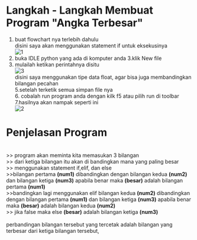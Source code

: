 # Langkah - Langkah Membuat Program "Angka Terbesar"
1. buat flowchart nya terlebih dahulu
<br> disini saya akan menggunakan statement if untuk eksekusinya
<br>![1](https://user-images.githubusercontent.com/56870558/67681885-c8d5c280-f9c0-11e9-832b-13924c04dc6a.PNG)
2. buka IDLE python yang ada di komputer anda
3.klik New file 
4. mulailah ketikan perintahnya disitu
<br>![3](https://user-images.githubusercontent.com/56870558/67682304-9ed0d000-f9c1-11e9-8582-b48d7c3b4a02.PNG)
<br>disini saya menggunakan tipe data float, agar bisa juga membandingkan bilangan pecahan
<br>5.setelah terketik semua simpan file nya
<br>6. cobalah run program anda dengan kilk f5 atau pilih run di toolbar
<br>7.hasilnya akan nampak seperti ini
<br>![2](https://user-images.githubusercontent.com/56870558/67682451-f7a06880-f9c1-11e9-8f5a-9dc10523daaf.PNG)

# Penjelasan Program
<br> >> program akan meminta kita memasukan 3 bilangan
<br> >> dari ketiga bilangan itu akan di bandingkan mana yang paling besar
<br>>> menggunakan statement if,elif, dan else
<br> >>bilangan pertama **(num1)** dibandingkan dengan bilangan kedua **(num2)** dan bilangan ketiga **(num3)** apabila benar maka **(besar)** adalah bilangan pertama **(num1)**
<br> >>bandingkan lagi menggunakan elif bilangan kedua **(num2)** dibandingkan dengan bilangan pertama **(num1)** dan bilangan ketiga **(num3)** apabila benar maka **(besar)** adalah bilangan kedua **(num2)**
<br> >> jika false maka else **(besar)** adalah bilangan ketiga **(num3)**
<br>
<br> perbandingan bilangan tersebut yang tercetak adalah bilangan yang terbesar dari ketiga bilangan  tersebut,
<br>
